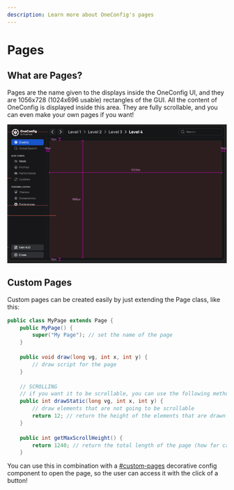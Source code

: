 ```yaml
---
description: Learn more about OneConfig's pages
---
```


# Pages

## What are Pages?

Pages are the name given to the displays inside the OneConfig UI, and they are 1056x728 (1024x696 usable) rectangles of the GUI. All the content of OneConfig is displayed inside this area. They are fully scrollable, and you can even make your own pages if you want!

![OneConfig Page (highlighted in red)](<../.gitbook/assets/image (8) (1).png>)

## Custom Pages

Custom pages can be created easily by just extending the Page class, like this:

```java
public class MyPage extends Page {
    public MyPage() {
        super("My Page"); // set the name of the page
    }
    
    public void draw(long vg, int x, int y) {
        // draw script for the page
    }
    
    // SCROLLING
    // if you want it to be scrollable, you can use the following methods:
    public int drawStatic(long vg, int x, int y) {
        // draw elements that are not going to be scrollable
        return 12; // return the height of the elements that are drawn in this method
    }
    
    public int getMaxScrollHeight() {
        return 1240; // return the total length of the page (how far can be scrolled)
    }
```

You can use this in combination with a [#custom-pages](../config/adding-options/decorative-config-components.md#custom-pages "mention") decorative config component to open the page, so the user can access it with the click of a button!

